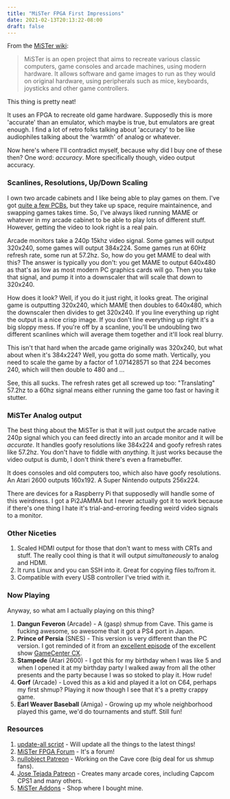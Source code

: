 ```yaml
---
title: "MiSTer FPGA First Impressions"
date: 2021-02-13T20:13:22-08:00
draft: false
---
```


From the [MiSTer wiki](https://github.com/MiSTer-devel/Main_MiSTer/wiki):

> MiSTer is an open project that aims to recreate various classic computers,
> game consoles and arcade machines, using modern hardware. It allows software
> and game images to run as they would on original hardware, using peripherals
> such as mice, keyboards, joysticks and other game controllers.

This thing is pretty neat!

It uses an FPGA to recreate old game hardware. Supposedly this is more 'accurate' than an emulator, which maybe is true, but emulators are great enough. I find a lot of retro folks talking about 'accuracy' to be like audiophiles talking about the 'warmth' of analog or whatever.

Now here's where I'll contradict myself, because why did I buy one of these then? One word: *accuracy*. More specifically though, video output accuracy.

### Scanlines, Resolutions, Up/Down Scaling

I own two arcade cabinets and I like being able to play games on them. I've got [quite a few PCBs](/pcb/), but they take up space, require maintainence, and swapping games takes time. So, I've always liked running MAME or whatever in my arcade cabinet to be able to play lots of different stuff. However, getting the video to look right is a real pain.

Arcade monitors take a 240p 15khz video signal. Some games will output 320x240, some games will output 384x224. Some games run at 60Hz refresh rate, some run at 57.2hz. So, how do you get MAME to deal with this? The answer is typically you don't: you get MAME to output 640x480 as that's as low as most modern PC graphics cards will go. Then you take that signal, and pump it into a downscaler that will scale that down to 320x240.

How does it look? Well, if you do it just right, it looks great. The original game is outputting 320x240, which MAME then doubles to 640x480, which the downscaler then divides to get 320x240. If you line everything up right the output is a nice crisp image. If you don't line everything up right it's a big sloppy mess. If you're off by a scanline, you'll be undoubling two different scanlines which will average them together and it'll look real blurry.

This isn't that hard when the arcade game originally was 320x240, but what about when it's 384x224? Well, you gotta do some math. Vertically, you need to scale the game by a factor of 1.071428571 so that 224 becomes 240, which will then double to 480 and ...

See, this all sucks. The refresh rates get all screwed up too: "Translating" 57.2hz to a 60hz signal means either running the game too fast or having it stutter.

### MiSTer Analog output

The best thing about the MiSTer is that it will just output the arcade native 240p signal which you can feed directly into an arcade monitor and it will be *accurate*. It handles goofy resolutions like 384x224 and goofy refresh rates like 57.2hz. You don't have to fiddle with *anything*. It just works because the video output is dumb, I don't think there's even a framebuffer.

It does consoles and old computers too, which also have goofy resolutions. An Atari 2600 outputs 160x192. A Super Nintendo outputs 256x224.

There are devices for a Raspberry Pi that supposedly will handle some of this weirdness. I got a Pi2JAMMA but I never actually got it to work because if there's one thing I hate it's trial-and-erroring feeding weird video signals to a monitor.

### Other Niceties

1. Scaled HDMI output for those that don't want to mess with CRTs and stuff. The really cool thing is that it will output *simultaneously* to analog and HDMI.
1. It runs Linux and you can SSH into it. Great for copying files to/from it.
1. Compatible with every USB controller I've tried with it.

### Now Playing

Anyway, so what am I actually playing on this thing?

1. **Dangun Feveron** (Arcade) - A (gasp) shmup from Cave. This game is fucking awesome, so awesome that it got a PS4 port in Japan.
1. **Prince of Persia** (SNES) - This version is very different than the PC version. I got reminded of it from an [excellent episode](https://archive.org/details/dde355ba029f5570cb7bf61d820407e0) of the excellent show [GameCenter CX](https://en.wikipedia.org/wiki/GameCenter_CX).
1. **Stampede** (Atari 2600) - I got this for my birthday when I was like 5 and when I opened it at my birthday party I walked away from all the other presents and the party because I was so stoked to play it. How rude!
1. **Gorf** (Arcade) - Loved this as a kid and played it a lot on C64, perhaps my first shmup? Playing it now though I see that it's a pretty crappy game.
1. **Earl Weaver Baseball** (Amiga) - Growing up my whole neighborhood played this game, we'd do tournaments and stuff. Still fun!

### Resources

1. [update-all script](https://github.com/theypsilon/Update_All_MiSTer) - Will update all the things to the latest things!
1. [MiSTer FPGA Forum](https://misterfpga.org/) - It's a forum!
1. [nullobject Patreon](https://www.patreon.com/nullobject) - Working on the Cave core (big deal for us shmup fans).
1. [Jose Tejada Patreon](https://www.patreon.com/topapate) - Creates many arcade cores, including Capcom CPS1 and many others.
1. [MiSTer Addons](http://misteraddons.com/) - Shop where I bought mine.
